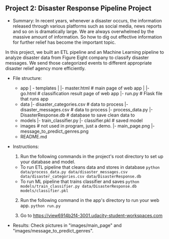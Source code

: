 ## Project 2: Disaster Response Pipeline Project
- Summary:
In recent years, whenever a disaster occurs, the information released through various platforms such as social media, news reports and so on is dramatically large. We are always overwhelmed by the massive amount of information. So how to dig out effective information for further relief has become the important topic.

In this project, we built an ETL pipeline and an Machine Learning pipeline to analyze disaster data from Figure Eight company to classify disaster messages. We send those categorized events to different appropriate disaster relief agency more efficiently.

- File structure:
  - app
    | - templates
    | |- master.html # main page of web app
    | |- go.html # classification result page of web app
    |- run.py # Flask file that runs app
  - data
    |- disaster_categories.csv # data to process
    |- disaster_messages.csv # data to process
    |- process_data.py
    |- DisasterResponse.db # database to save clean data to
  - models
    |- train_classifier.py
    |- classifier.pkl # saved model
  - images # not used in program, just a demo.
    |- main_page.png
    |- message_to_predict_genres.png
  - README.md

- Instructions:
  1. Run the following commands in the project's root directory to set up your database and model.

    - To run ETL pipeline that cleans data and stores in database
    `python data/process_data.py data/disaster_messages.csv data/disaster_categories.csv data/DisasterResponse.db`
    - To run ML pipeline that trains classifier and saves
    `python models/train_classifier.py data/DisasterResponse.db models/classifier.pkl`

  2. Run the following command in the app's directory to run your web app.
  `python run.py`

  3. Go to https://view6914b2f4-3001.udacity-student-workspaces.com

- Results:
Check pictures in "images/main_page" and "images/message_to_predict_genres".
